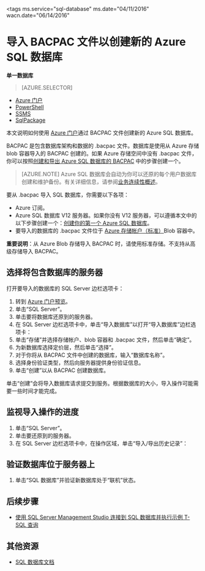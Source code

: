 <properties
	pageTitle="导入 BACPAC 文件以创建新的 Azure SQL 数据库 | Azure"
	description="通过导入现有的 BACPAC 文件创建新的 Azure SQL 数据库。"
	services="sql-database"
	documentationCenter=""
	authors="stevestein"
	manager="jhubbard"
	editor=""/>

<tags
	ms.service="sql-database"
	ms.date="04/11/2016"
	wacn.date="06/14/2016"


# 导入 BACPAC 文件以创建新的 Azure SQL 数据库


**单一数据库**

> [AZURE.SELECTOR]
- [Azure 门户](/documentation/articles/sql-database-import)
- [PowerShell](/documentation/articles/sql-database-import-powershell)
- [SSMS](/documentation/articles/sql-database-cloud-migrate-compatible-import-bacpac-ssms)
- [SqlPackage](/documentation/articles/sql-database-cloud-migrate-compatible-import-bacpac-sqlpackage)

本文说明如何使用 [Azure 门户](https://manage.windowsazure.cn)通过 BACPAC 文件创建新的 Azure SQL 数据库。

BACPAC 是包含数据库架构和数据的 .bacpac 文件。数据库是使用从 Azure 存储 blob 容器导入的 BACPAC 创建的。如果 Azure 存储空间中没有 .bacpac 文件，你可以按照[创建和导出 Azure SQL 数据库的 BACPAC](/documentation/articles/sql-database-export) 中的步骤创建一个。


> [AZURE.NOTE] Azure SQL 数据库会自动为你可以还原的每个用户数据库创建和维护备份。有关详细信息，请参阅[业务连续性概述](/documentation/articles/sql-database-business-continuity)。


要从 .bacpac 导入 SQL 数据库，你需要以下各项：

- Azure 订阅。 
- Azure SQL 数据库 V12 服务器。如果你没有 V12 服务器，可以遵循本文中的以下步骤创建一个：[创建你的第一个 Azure SQL 数据库](/documentation/articles/sql-database-get-started)。
- 要导入的数据库的 .bacpac 文件位于 [Azure 存储帐户（标准）](/documentation/articles/storage-create-storage-account)Blob 容器中。

**重要说明**：从 Azure Blob 存储导入 BACPAC 时，请使用标准存储。不支持从高级存储导入 BACPAC。


## 选择将包含数据库的服务器

打开要导入的数据库的 SQL Server 边栏选项卡：

1.	转到 [Azure 门户预览](portal.azure.cn)。
2.	单击“SQL Server”。
3.	单击要将数据库还原到的服务器。
4.	在 SQL Server 边栏选项卡中，单击“导入数据库”以打开“导入数据库”边栏选项卡：
1.  单击“存储”并选择存储帐户、blob 容器和 .bacpac 文件，然后单击“确定”。
1.  为新数据库选择定价层，然后单击“选择”。
1.  对于你将从 BACPAC 文件中创建的数据库，输入“数据库名称”。
2.  选择身份验证类型，然后向服务器提供身份验证信息。 
3.  单击“创建”以从 BACPAC 创建数据库。

单击“创建”会将导入数据库请求提交到服务。根据数据库的大小，导入操作可能需要一些时间才能完成。

## 监视导入操作的进度

1.	单击“SQL Server”。
2.	单击要还原到的服务器。
3.	在 SQL Server 边栏选项卡中，在操作区域，单击“导入/导出历史记录”：


## 验证数据库位于服务器上

1.	单击“SQL 数据库”并验证新数据库处于“联机”状态。



## 后续步骤

- [使用 SQL Server Management Studio 连接到 SQL 数据库并执行示例 T-SQL 查询](/documentation/articles/sql-database-connect-query-ssms)



## 其他资源

- [SQL 数据库文档](/documentation/services/sql-databases)


<!--Image references-->
[1]: ./media/sql-database-import/import-database.png
[2]: ./media/sql-database-import/storage-options.png
[3]: ./media/sql-database-import/pricing-tier.png
[4]: ./media/sql-database-import/create.png
[5]: ./media/sql-database-import/import-history.png
[6]: ./media/sql-database-import/import-status.png

<!---HONumber=Mooncake_0606_2016-->
